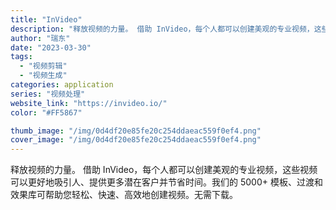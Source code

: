 ```yaml
---
title: "InVideo"
description: "释放视频的力量。 借助 InVideo，每个人都可以创建美观的专业视频，这些视频可以更好地吸引人、提供更多潜在客户并节省"
author: "瑞东"
date: "2023-03-30"
tags:
  - "视频剪辑"
  - "视频生成"
categories: application
series: "视频处理"
website_link: "https://invideo.io/"
color: "#FF5867"

thumb_image: "/img/0d4df20e85fe20c254ddaeac559f0ef4.png"
cover_image: "/img/0d4df20e85fe20c254ddaeac559f0ef4.png"
---
```


释放视频的力量。 借助 InVideo，每个人都可以创建美观的专业视频，这些视频可以更好地吸引人、提供更多潜在客户并节省时间。我们的 5000+ 模板、过渡和效果库可帮助您轻松、快速、高效地创建视频。无需下载。